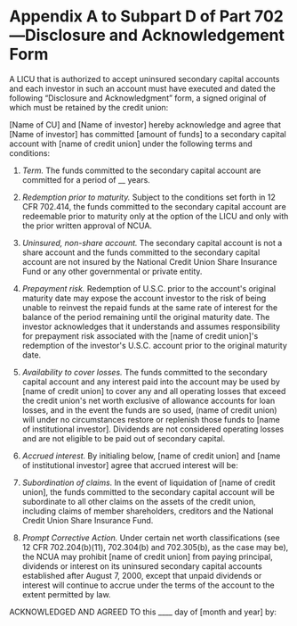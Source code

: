 # Appendix A to Subpart D of Part 702—Disclosure and Acknowledgement Form


A LICU that is authorized to accept uninsured secondary capital accounts and each investor in such an account must have executed and dated the following “Disclosure and Acknowledgment” form, a signed original of which must be retained by the credit union:


[Name of CU] and [Name of investor] hereby acknowledge and agree that [Name of investor] has committed [amount of funds] to a secondary capital account with [name of credit union] under the following terms and conditions:


1. *Term.* The funds committed to the secondary capital account are committed for a period of __ years.


2. *Redemption prior to maturity.* Subject to the conditions set forth in 12 CFR 702.414, the funds committed to the secondary capital account are redeemable prior to maturity only at the option of the LICU and only with the prior written approval of NCUA.


3. *Uninsured, non-share account.* The secondary capital account is not a share account and the funds committed to the secondary capital account are not insured by the National Credit Union Share Insurance Fund or any other governmental or private entity.


4. *Prepayment risk.* Redemption of U.S.C. prior to the account's original maturity date may expose the account investor to the risk of being unable to reinvest the repaid funds at the same rate of interest for the balance of the period remaining until the original maturity date. The investor acknowledges that it understands and assumes responsibility for prepayment risk associated with the [name of credit union]'s redemption of the investor's U.S.C. account prior to the original maturity date.


5. *Availability to cover losses.* The funds committed to the secondary capital account and any interest paid into the account may be used by [name of credit union] to cover any and all operating losses that exceed the credit union's net worth exclusive of allowance accounts for loan losses, and in the event the funds are so used, (name of credit union) will under no circumstances restore or replenish those funds to [name of institutional investor]. Dividends are not considered operating losses and are not eligible to be paid out of secondary capital.


6. *Accrued interest.* By initialing below, [name of credit union] and [name of institutional investor] agree that accrued interest will be:


7. *Subordination of claims.* In the event of liquidation of [name of credit union], the funds committed to the secondary capital account will be subordinate to all other claims on the assets of the credit union, including claims of member shareholders, creditors and the National Credit Union Share Insurance Fund.


8. *Prompt Corrective Action.* Under certain net worth classifications (see 12 CFR 702.204(b)(11), 702.304(b) and 702.305(b), as the case may be), the NCUA may prohibit [name of credit union] from paying principal, dividends or interest on its uninsured secondary capital accounts established after August 7, 2000, except that unpaid dividends or interest will continue to accrue under the terms of the account to the extent permitted by law.


ACKNOWLEDGED AND AGREED TO this ____ day of [month and year] by:


